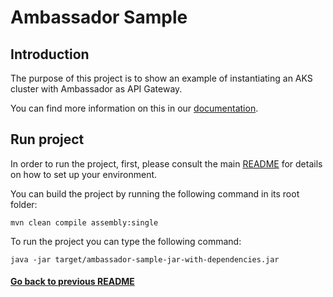 # Ambassador Sample 

## Introduction

The purpose of this project is to show an example of instantiating an AKS cluster with Ambassador as API Gateway.

You can find more information on this in our [documentation](https://fractal.cloud/docs).

## Run project

In order to run the project, first, please consult the main [README](../../README.md#build-and-run-the-project-locally) for details on how to set up your environment.

You can build the project by running the following command in its root folder:

`mvn clean compile assembly:single`

To run the project you can type the following command:

`java -jar target/ambassador-sample-jar-with-dependencies.jar`

#### [Go back to previous README](../README.md)
